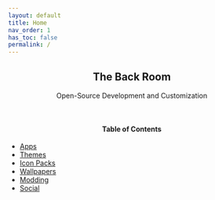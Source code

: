 ```yaml
---
layout: default
title: Home
nav_order: 1
has_toc: false
permalink: /
---
```


<!-- 
{: .note }
> {: .opaque }
> 
>
> 
-->

<div class="card">
<div class="container">
<h2 class="text-small" style="text-align:center">The Back Room</h2>
<p class="text-small" style="text-align:center">Open-Source Development and Customization</p>
</div>
</div>
<br />
<div class="card">
<div class="container">
<h4 style="text-align:center">Table of Contents</h4>
<ul>
<li><a class="text-delta" href="/apps">Apps</a></li>
<li><a class="text-delta" href="/themes">Themes</a></li>
<li><a class="text-delta" href="/icon-packs">Icon Packs</a></li>
<li><a class="text-delta" href="/wallpapers">Wallpapers</a></li>
<li><a class="text-delta" href="/modding">Modding</a></li>
<li><a class="text-delta" href="/social">Social</a></li>
</ul>
</div>
</div>


